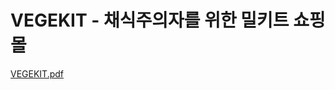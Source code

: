 # VEGEKIT  - 채식주의자를 위한 밀키트 쇼핑몰
[VEGEKIT.pdf](https://github.com/syyunk/first-project/files/9946310/VEGEKIT.pdf)
